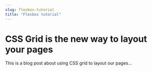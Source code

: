 ```yaml
---
slug: flexbox-tutorial
title: "Flexbox tutorial"
---
```


# CSS Grid is the new way to layout your pages

This is a blog post about using CSS grid to layout our pages...